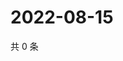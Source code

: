 # 2022-08-15

共 0 条

<!-- BEGIN WEIBO -->
<!-- 最后更新时间 Mon Aug 15 2022 16:07:40 GMT+0800 (China Standard Time) -->

<!-- END WEIBO -->
